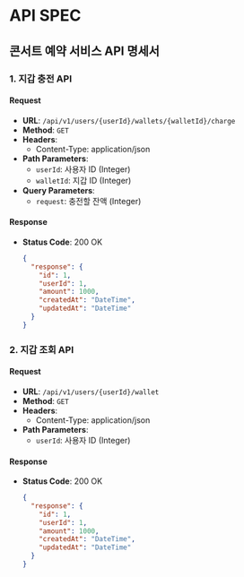 # API SPEC

## 콘서트 예약 서비스 API 명세서

### 1. 지갑 충전 API

#### Request

- **URL**: `/api/v1/users/{userId}/wallets/{walletId}/charge`
- **Method**: `GET`
- **Headers**:
    - Content-Type: application/json
- **Path Parameters**:
    - `userId`: 사용자 ID (Integer)
    - `walletId`: 지갑 ID (Integer)
- **Query Parameters**:
    - `request`: 충전할 잔액 (Integer)

#### Response

- **Status Code**: 200 OK
  ```json
  {
    "response": {
      "id": 1,
      "userId": 1,
      "amount": 1000,
      "createdAt": "DateTime",
      "updatedAt": "DateTime"
    }
  }
  ```

### 2. 지갑 조회 API

#### Request

- **URL**: `/api/v1/users/{userId}/wallet`
- **Method**: `GET`
- **Headers**:
    - Content-Type: application/json
- **Path Parameters**:
    - `userId`: 사용자 ID (Integer)

#### Response

- **Status Code**: 200 OK
  ```json
  {
    "response": {
      "id": 1,
      "userId": 1,
      "amount": 1000,
      "createdAt": "DateTime",
      "updatedAt": "DateTime"
    }
  }
  ```
